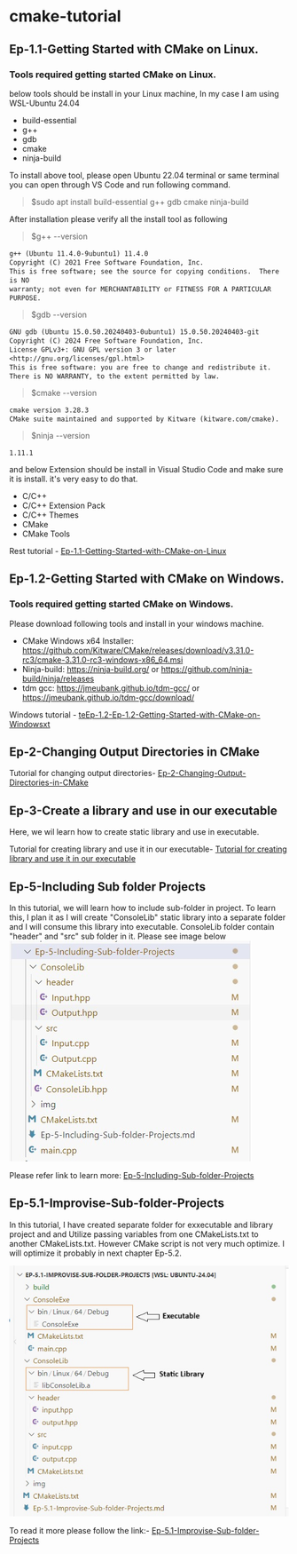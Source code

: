 # cmake-tutorial
## Ep-1.1-Getting Started with CMake on Linux.
### Tools required getting started CMake on Linux.
below tools should be install in your Linux machine, In my case I am using WSL-Ubuntu 24.04
* build-essential
* g++
* gdb
* cmake
* ninja-build

To install above tool, please open Ubuntu 22.04 terminal or same terminal you can open through VS Code and run following command.
> $sudo apt install build-essential g++ gdb cmake ninja-build

After installation please verify all the install tool as following
> $g++ --version
```
g++ (Ubuntu 11.4.0-9ubuntu1) 11.4.0
Copyright (C) 2021 Free Software Foundation, Inc.
This is free software; see the source for copying conditions.  There is NO
warranty; not even for MERCHANTABILITY or FITNESS FOR A PARTICULAR PURPOSE.
```
> $gdb --version
```
GNU gdb (Ubuntu 15.0.50.20240403-0ubuntu1) 15.0.50.20240403-git
Copyright (C) 2024 Free Software Foundation, Inc.
License GPLv3+: GNU GPL version 3 or later <http://gnu.org/licenses/gpl.html>
This is free software: you are free to change and redistribute it.
There is NO WARRANTY, to the extent permitted by law.
```
> $cmake --version
~~~
cmake version 3.28.3
CMake suite maintained and supported by Kitware (kitware.com/cmake).
~~~
> $ninja --version
~~~
1.11.1
~~~
and below Extension should be install in Visual Studio Code and make sure it is install. it's very easy to do that.
* C/C++
* C/C++ Extension Pack
* C/C++ Themes
* CMake
* CMake Tools

Rest tutorial - [Ep-1.1-Getting-Started-with-CMake-on-Linux](Ep-1.1-Getting-Started-with-CMake-on-Linux/Ep-1.1-Getting-Started-with-CMake-on-Linux.md)

## Ep-1.2-Getting Started with CMake on Windows.
### Tools required getting started CMake on Windows.

Please download following tools and install in your windows machine.
* CMake Windows x64 Installer: https://github.com/Kitware/CMake/releases/download/v3.31.0-rc3/cmake-3.31.0-rc3-windows-x86_64.msi
* Ninja-build: https://ninja-build.org/ or https://github.com/ninja-build/ninja/releases
* tdm gcc: https://jmeubank.github.io/tdm-gcc/ or https://jmeubank.github.io/tdm-gcc/download/

Windows tutorial - [teEp-1.2-Ep-1.2-Getting-Started-with-CMake-on-Windowsxt](Ep-1.2-Ep-1.2-Getting-Started-with-CMake-on-Windows/Ep-1.2-Ep-1.2-Getting-Started-with-CMake-on-Windows.md)

## Ep-2-Changing Output Directories in CMake
Tutorial for changing output directories- [Ep-2-Changing-Output-Directories-in-CMake](Ep-2-Changing-Output-Directories-in-CMake/Ep-2-Changing-Output-Directories-in-CMake.md)

## Ep-3-Create a library and use in our executable
Here, we wil learn how to create static library and use in executable. 

Tutorial for creating library and use it in our executable- [Tutorial for creating library and use it in our executable](Ep-3-Create-a-library-and-use-in-our-executable/Ep-3-Create-a-library-and-use-in-our-executable.md)

## Ep-5-Including Sub folder Projects
In this tutorial, we will learn how to include sub-folder in project. To learn this, I plan it as I will create "ConsoleLib" static library into a separate folder and I will consume this library into executable.  ConsoleLib folder contain "header" and "src" sub folder in it. Please see image below
![Including sub-folder in project structure.](Ep-5-Including-Sub-folder-Projects/img/1.jpg)

Please refer link to learn more: [Ep-5-Including-Sub-folder-Projects](Ep-5-Including-Sub-folder-Projects/Ep-5-Including-Sub-folder-Projects.md)


## Ep-5.1-Improvise-Sub-folder-Projects
In this tutorial, I have created separate folder for exxecutable and library project and and Utilize passing variables from one CMakeLists.txt to another CMakeLists.txt. However CMake script is not very much optimize. I will optimize it probably in next chapter Ep-5.2.

![Ep-5.1-Improvise-Sub-folder-Projects](Ep-5.1-Improvise-Sub-folder-Projects/img/01.jpg)

To read it more please follow the link:- [Ep-5.1-Improvise-Sub-folder-Projects](Ep-5.1-Improvise-Sub-folder-Projects/Ep-5.1-Improvise-Sub-folder-Projects.md)